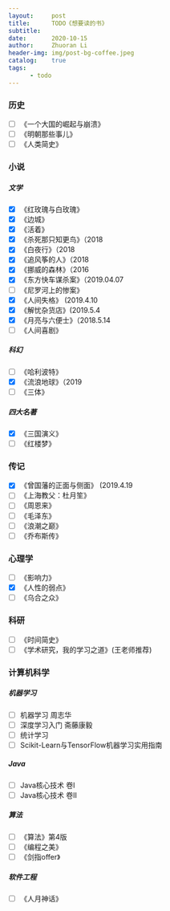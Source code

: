 ```yaml
---
layout:     post
title:      TODO《想要读的书》
subtitle:   
date:       2020-10-15
author:     Zhuoran Li
header-img: img/post-bg-coffee.jpeg
catalog:    true
tags:
      - todo
---
```


### 历史

- [ ] 《一个大国的崛起与崩溃》
- [ ] 《明朝那些事儿》
- [ ] 《人类简史》

### 小说

##### 文学

- [x] 《红玫瑰与白玫瑰》
- [x] 《边城》
- [x] 《活着》
- [x] 《杀死那只知更鸟》（2018 
- [x] 《白夜行》（2018
- [x] 《追风筝的人》（2018
- [x] 《挪威的森林》（2016
- [x] 《东方快车谋杀案》（2019.04.07   
- [ ] 《尼罗河上的惨案》
- [x] 《人间失格》 (2019.4.10
- [x] 《解忧杂货店》(2019.5.4
- [x] 《月亮与六便士》（2018.5.14
- [ ] 《人间喜剧》

##### 科幻

- [ ] 《哈利波特》
- [x] 《流浪地球》（2019
- [ ] 《三体》

##### 四大名著

- [x] 《三国演义》
- [ ] 《红楼梦》

### 传记

- [x] 《曾国藩的正面与侧面》 (2019.4.19
- [ ] 《上海教父：杜月笙》
- [ ] 《周恩来》
- [ ] 《毛泽东》
- [ ] 《浪潮之巅》
- [ ] 《乔布斯传》

### 心理学

- [ ] 《影响力》
- [x] 《人性的弱点》
- [ ] 《乌合之众》

### 科研

- [ ] 《时间简史》
- [ ] 《学术研究，我的学习之道》(王老师推荐)

### 计算机科学

##### 机器学习

- [ ] 机器学习 周志华
- [ ] 深度学习入门 斋藤康毅
- [ ] 统计学习
- [ ] Scikit-Learn与TensorFlow机器学习实用指南

##### Java

- [ ] Java核心技术 卷I
- [ ]  Java核心技术 卷II

##### 算法

- [ ] 《算法》第4版
- [ ] 《编程之美》
- [ ] 《剑指offer》

##### 软件工程

- [ ] 《人月神话》

